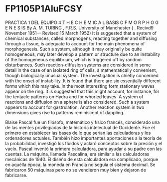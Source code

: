 # FP1105P1AluFCSY
PRACTICA 1 DEL EQUIPO 4
T H E C H E M IC A L BASIS O F M O R P H O G E N E S IS
By A. M. TURING , F.R.S. University of Manchester
( . Recivd9 November 1951— Revised 15 March 1952)
It is suggested that a system of chemical substances, called morphogens, reacting together and
diffusing through a tissue, is adequate to account for the main phenomena of morphogenesis.
Such a system, although it may originally be quite homogeneous, may later develop a pattern
or structure due to an instability of the homogeneous equilibrium, which is triggered off by
random disturbances. Such reaction-diffusion systems are considered in some detail in the case
of an isolated ring of cells, a mathematically convenient, though biologically unusual system.
The investigation is chiefly concerned with the onset of instability. It is found that there are six
essentially different forms which this may take. In the most interesting form stationary waves
appear on the ring. It is suggested that this might account, for instance, for the tentacle patterns
on Hydra and for whorled leaves. A system of reactions and diffusion on a sphere is also considered.
Such a system appears to account for gastrulation. Another reaction system in two
dimensions gives rise to patterns reminiscent of dappling. 

Blaise Pascal fue un filósofo, matemático y físico francés, considerado una de las mentes privilegiadas de la historia intelectual de Occidente. Fue el primero en establecer las bases de lo que serían las calculadoras y los ordenadores actuales. También hizo importantes aportaciones a la teoría de la probabilidad, investigó los fluidos y aclaró conceptos sobre la presión y el vacío. Pascal inventó la primera calculadora, para ayudar a su padre con las cuentas. La máquina, llamada Pascalina, era similar a las calculadoras mecánicas de 1940. El diseño de esta calculadora era complicado, porque en aquélla época, la moneda en Francia no seguía el sistema decimal. Se fabricaron 50 máquinas pero no se vendieron muy bien y dejaron de fabricarse.
